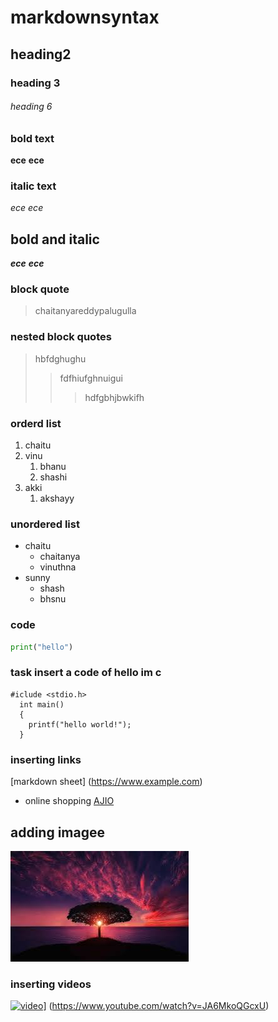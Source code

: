 # markdownsyntax
## heading2
### heading 3
###### heading 6
### bold text
**ece**
__ece__
### italic text
*ece*
_ece_
## bold and italic
**_ece_**
__*ece*__
### block quote
> chaitanyareddypalugulla
### nested block quotes
> hbfdghughu
>> fdfhiufghnuigui
>>> hdfgbhjbwkifh
### orderd list
1. chaitu
2. vinu
    1. bhanu
    2. shashi
3. akki
    1. akshayy
### unordered list
- chaitu
    - chaitanya
    - vinuthna
 - sunny
    - shash
    - bhsnu
  ### code
  ```python
  print("hello")
   ```
   ### task insert a code of hello im c
  ```
  #iclude <stdio.h>
    int main()
    {
      printf("hello world!");
    }
   ```
   ### inserting links
   [markdown sheet] (https://www.example.com)
   - online shopping
   [AJIO](https://www.ajio.com/)
   
   ## adding imagee
   ![butterflt](https://github.com/chaitu-123/markdownsyntax/blob/master/rrr/image1.jpg)
   ### inserting videos
   [![video]()](https://img.youtube.com/vi/watch?v=JA6MkoQGcxU/0.jpg)]
  (https://www.youtube.com/watch?v=JA6MkoQGcxU)
